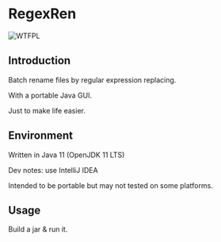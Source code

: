 # RegexRen

![WTFPL](http://www.wtfpl.net/wp-content/uploads/2012/12/wtfpl-badge-2.png)

## Introduction

Batch rename files by regular expression replacing.

With a portable Java GUI.

Just to make life easier.

## Environment

Written in Java 11 (OpenJDK 11 LTS)

Dev notes: use IntelliJ IDEA

Intended to be portable but may not tested on some platforms.


## Usage

Build a jar & run it.
